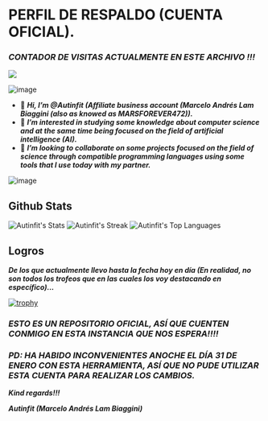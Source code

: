 # PERFIL DE RESPALDO (CUENTA OFICIAL).

### _CONTADOR DE VISITAS ACTUALMENTE EN ESTE ARCHIVO !!!_

![](https://komarev.com/ghpvc/?username=MARSFOREVER472&color=red)

![image](https://github.com/Autinfit/Autinfit/assets/155406623/1f3584bb-f6fe-47fd-83f6-c2450e190ece)


- 👋 **_Hi, I’m @Autinfit (Affiliate business account (Marcelo Andrés Lam Biaggini (also as knowed as MARSFOREVER472))._**
- 👀 **_I’m interested in studying some knowledge about computer science and at the same time being focused on the field of artificial intelligence (AI)._**
- 💞️ **_I’m looking to collaborate on some projects focused on the field of science through compatible programming languages ​​using some tools that I use today with my partner._**

 ![image](https://github.com/Autinfit/Autinfit/assets/155406623/914d5d45-731a-4f45-b5e2-2a9171318f20)

 ## Github Stats

 ![Autinfit's Stats](https://github-readme-stats.vercel.app/api?username=Autinfit&theme=vue-dark&show_icons=true&hide_border=true&count_private=true)
 ![Autinfit's Streak](https://github-readme-streak-stats.herokuapp.com/?user=Autinfit&theme=vue-dark&hide_border=true)
 ![Autinfit's Top Languages](https://github-readme-stats.vercel.app/api/top-langs/?username=Autinfit&theme=vue-dark&show_icons=true&hide_border=true&layout=compact)

## Logros

**_De los que actualmente llevo hasta la fecha hoy en día (En realidad, no son todos los trofeos que en las cuales los voy destacando en específico)..._**

[![trophy](https://github-profile-trophy.vercel.app/?username=Autinfit&theme=juicyfresh)](https://github.com/Autinfit/github-profile-trophy)

### _ESTO ES UN REPOSITORIO OFICIAL, ASÍ QUE CUENTEN CONMIGO EN ESTA INSTANCIA QUE NOS ESPERA!!!!_

### _PD: HA HABIDO INCONVENIENTES ANOCHE EL DÍA 31 DE ENERO CON ESTA HERRAMIENTA, ASÍ QUE NO PUDE UTILIZAR ESTA CUENTA PARA REALIZAR LOS CAMBIOS._

**_Kind regards!!!_**

**_Autinfit (Marcelo Andrés Lam Biaggini)_**
<!---
Autinfit/Autinfit is a ✨ special ✨ repository because its `README.md` (this file) appears on your GitHub profile.
You can click the Preview link to take a look at your changes.
--->
